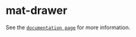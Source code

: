 # mat-drawer

See the [`documentation page`](http://www.expandjs.com/elements/mat-drawer) for more information.
